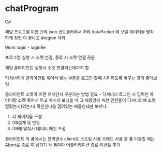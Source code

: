 ﻿# chatProgram
C#

채팅 프로그램 이름 관리
json 컨트롤러에서 처리
dataPacket 에 보낼 데이터들 명확하게 정립
다 끝나고 #region 처리

Work
	login - loginRe
	
프로그램 실행 시 소켓 연결, 종료 시 소켓 연결 끊음

채팅 클라이언트 실행시 소켓 연결되는데까지 함

딕셔너리에 클라이언트 묶어서 넣는 부분을 로그인 할때 처리하도록 바꾸는 것이 좋아보임

클라이언트 소켓이 어떤 유저인지 구분하는 방법 필요  - 딕셔너리
로그인 시 입력한 아이디랑 소켓 묶어서 두고
메시지 보냈을 때 그 채팅방에 속한 인원들이 딕셔너리에 소켓 열렸는지(있는지) 확인한다음
열려있는 애들한테만 보낸다.

1. 각 페이지들 구성
2. DB설계 및 연동
3. DB에 맞춰서 데이터 패킷 조정

클라이언트 각 폼에서는 전역변수 client로 스트림 사용
쓰레드 사용 중 폼 이동할 때는 Abort로 종료 후 넘기기
각 폼마다 어플리케이션 종료 이벤트 추가